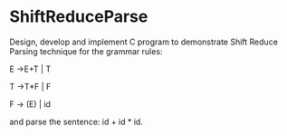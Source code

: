 # ShiftReduceParse
 Design, develop and implement C program to demonstrate Shift Reduce Parsing technique
for the grammar rules:

E →E+T | T

T →T*F | F

F → (E) | id 

and parse the sentence: id + id * id.
